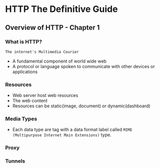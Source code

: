 # HTTP The Definitive Guide

## Overview of HTTP - Chapter 1

### What is HTTP?

`The internet's Multimedia Courier`

- A fundamental component of world wide web
- A protocol or language spoken to communicate with other devices or applications

### Resources

- Web server host web resources
- The web content
- Resources can be static(image, document) or dynamic(dashboard)

### Media Types

- Each data type are tag with a data format label called `MIME (Multipurpose Internet Main Extensions)` type.

### Proxy

### Tunnels
